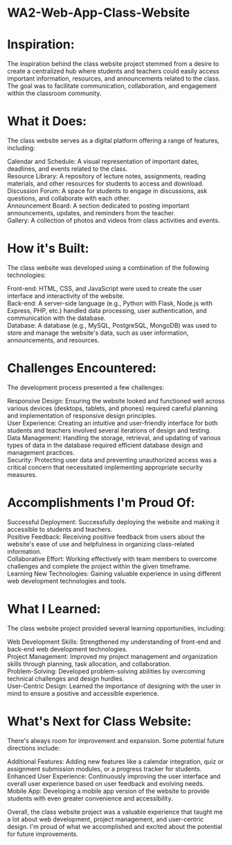# WA2-Web-App-Class-Website
<h1>Inspiration:</h1>

The inspiration behind the class website project stemmed from a desire to create a centralized hub where students and teachers could easily access important information, resources, and announcements related to the class. The goal was to facilitate communication, collaboration, and engagement within the classroom community.

<h1>What it Does:</h1>

The class website serves as a digital platform offering a range of features, including:<br>

Calendar and Schedule: A visual representation of important dates, deadlines, and events related to the class.<br>
Resource Library: A repository of lecture notes, assignments, reading materials, and other resources for students to access and download.<br>
Discussion Forum: A space for students to engage in discussions, ask questions, and collaborate with each other.<br>
Announcement Board: A section dedicated to posting important announcements, updates, and reminders from the teacher.<br>
Gallery: A collection of photos and videos from class activities and events.

<h1>How it's Built:</h1>

The class website was developed using a combination of the following technologies:<br>

Front-end: HTML, CSS, and JavaScript were used to create the user interface and interactivity of the website.<br>
Back-end: A server-side language (e.g., Python with Flask, Node.js with Express, PHP, etc.) handled data processing, user authentication, and communication with the database.<br>
Database: A database (e.g., MySQL, PostgreSQL, MongoDB) was used to store and manage the website's data, such as user information, announcements, and resources.

<h1>Challenges Encountered:</h1>

The development process presented a few challenges:<br>

Responsive Design: Ensuring the website looked and functioned well across various devices (desktops, tablets, and phones) required careful planning and implementation of responsive design principles.<br>
User Experience: Creating an intuitive and user-friendly interface for both students and teachers involved several iterations of design and testing.<br>
Data Management: Handling the storage, retrieval, and updating of various types of data in the database required efficient database design and management practices.<br>
Security: Protecting user data and preventing unauthorized access was a critical concern that necessitated implementing appropriate security measures.

<h1>Accomplishments I'm Proud Of:</h1>

Successful Deployment: Successfully deploying the website and making it accessible to students and teachers.<br>
Positive Feedback: Receiving positive feedback from users about the website's ease of use and helpfulness in organizing class-related information.<br>
Collaborative Effort: Working effectively with team members to overcome challenges and complete the project within the given timeframe.<br>
Learning New Technologies: Gaining valuable experience in using different web development technologies and tools.<br>

<h1>What I Learned:</h1>

The class website project provided several learning opportunities, including:<br>

Web Development Skills: Strengthened my understanding of front-end and back-end web development technologies.<br>
Project Management: Improved my project management and organization skills through planning, task allocation, and collaboration.<br>
Problem-Solving: Developed problem-solving abilities by overcoming technical challenges and design hurdles.<br>
User-Centric Design: Learned the importance of designing with the user in mind to ensure a positive and accessible experience.

<h1>What's Next for Class Website:</h1>

There's always room for improvement and expansion. Some potential future directions include:<br>

Additional Features: Adding new features like a calendar integration, quiz or assignment submission modules, or a progress tracker for students.<br>
Enhanced User Experience: Continuously improving the user interface and overall user experience based on user feedback and evolving needs.<br>
Mobile App: Developing a mobile app version of the website to provide students with even greater convenience and accessibility.<br>

Overall, the class website project was a valuable experience that taught me a lot about web development, project management, and user-centric design. I'm proud of what we accomplished and excited about the potential for future improvements.
